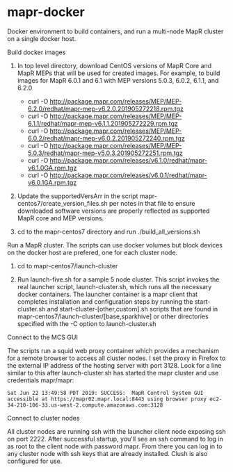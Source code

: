 # mapr-docker
Docker environment to build containers, and run a multi-node MapR cluster on a single docker host.

Build docker images

1. In top level directory, download CentOS versions of MapR Core and MapR MEPs that will be used for created images.  For example, to build images for MapR 6.0.1 and 6.1 with MEP versions 5.0.3, 6.0.2, 6.1.1, and 6.2.0
   - curl -O http://package.mapr.com/releases/MEP/MEP-6.2.0/redhat/mapr-mep-v6.2.0.201905272218.rpm.tgz
   - curl -O http://package.mapr.com/releases/MEP/MEP-6.1.1/redhat/mapr-mep-v6.1.1.201905272229.rpm.tgz
   - curl -O http://package.mapr.com/releases/MEP/MEP-6.0.2/redhat/mapr-mep-v6.0.2.201905272240.rpm.tgz
   - curl -O http://package.mapr.com/releases/MEP/MEP-5.0.3/redhat/mapr-mep-v5.0.3.201905272251.rpm.tgz
   - curl -O http://package.mapr.com/releases/v6.1.0/redhat/mapr-v6.1.0GA.rpm.tgz
   - curl -O http://package.mapr.com/releases/v6.0.1/redhat/mapr-v6.0.1GA.rpm.tgz


2. Update the supportedVersArr in the script mapr-centos7/create_version_files.sh per notes in that file to ensure downloaded software versions are properly reflected as supported MapR core and MEP versions.

3. cd to the mapr-centos7 directory and run ./build_all_versions.sh

Run a MapR cluster.  The scripts can use docker volumes but block devices on the docker host are prefered, one for each cluster node. 

1. cd to mapr-centos7/launch-cluster

2. Run launch-five.sh for a sample 5 node cluster.  This script invokes the real launcher script, launch-cluster.sh, which runs all the necessary docker containers.  The launcher container is a mapr client that completes installation and configuration steps by running the start-cluster.sh and start-cluster-[other,custom].sh scripts that are found in mapr-centos7/launch-cluster/[base,sparkhive] or other directories specified with the -C option to launch-cluster.sh

Connect to the MCS GUI

The scripts run a squid web proxy container which provides a mechanism for a remote browser to access all cluster nodes.   I set the proxy in Firefox to the external IP address of the hosting server with port 3128.  Look for a line similar to this after launch-cluster.sh has started the mapr cluster and use credentials mapr/mapr:
```
Sat Jun 22 13:49:58 PDT 2019: SUCCESS:  MapR Control System GUI accessible at https://mapr02.mapr.local:8443 using browser proxy ec2-34-210-106-33.us-west-2.compute.amazonaws.com:3128
```
Connect to cluster nodes

All cluster nodes are running ssh with the launcher client node exposing ssh on port 2222.  After successful startup, you'll see an ssh command to log in as root to the client node with password mapr.  From there you can log in to any cluster node with ssh keys that are already installed.  Clush is also configured for use.
